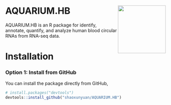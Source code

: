 # AQUARIUM.HB <img src="./vignettes/images/logo.png" align = "right" width = "150" />

AQUARIUM.HB is an R package for identify, annotate, quantify, and analyze human blood circular RNAs from RNA-seq data.

# Installation
### Option 1: Install from GitHub

You can install the package directly from GitHub,
```r
# install.packages("devtools")
devtools::install_github("shaoxunyuan/AQUARIUM.HB")
```

